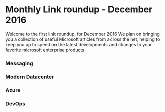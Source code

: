 # Monthly Link roundup - December 2016 #
Welcome to the first link roundup, for December 2016
We plan on bringing you a collection of useful Microsoft articles from across the net, helping to keep you up to speed 
on the latest developments and changes to your favorite microsoft enterprise products


### Messaging ###



### Modern Datacenter ###


### Azure ###



### DevOps ###


